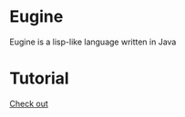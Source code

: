 # Eugine
Eugine is a lisp-like language written in Java

# Tutorial
[Check out](http://coyove.sdf.org/eugine/?1.GettingStarted)